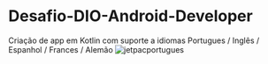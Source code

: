 # Desafio-DIO-Android-Developer
Criação de app em Kotlin com suporte a idiomas Portugues / Inglês / Espanhol / Frances / Alemão
![jetpacportugues](https://github.com/Zehlito/Desafio-DIO-Android-Developer/assets/92304737/ed501b1e-226e-4ca6-9c46-903cc2813a9b)
